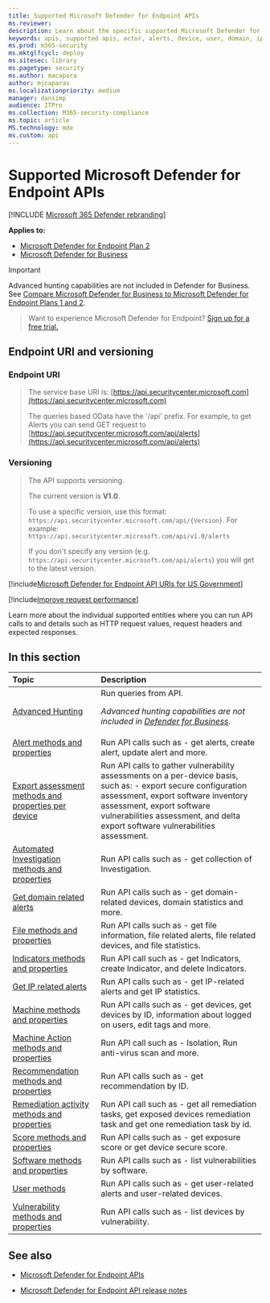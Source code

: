```yaml
---
title: Supported Microsoft Defender for Endpoint APIs
ms.reviewer: 
description: Learn about the specific supported Microsoft Defender for Endpoint entities where you can create API calls to.
keywords: apis, supported apis, actor, alerts, device, user, domain, ip, file, advanced queries, advanced hunting
ms.prod: m365-security
ms.mktglfcycl: deploy
ms.sitesec: library
ms.pagetype: security
ms.author: macapara
author: mjcaparas
ms.localizationpriority: medium
manager: dansimp
audience: ITPro
ms.collection: M365-security-compliance
ms.topic: article
MS.technology: mde
ms.custom: api
---
```


# Supported Microsoft Defender for Endpoint APIs

[!INCLUDE [Microsoft 365 Defender rebranding](../../includes/microsoft-defender.md)]

**Applies to:** 
- [Microsoft Defender for Endpoint Plan 2](https://go.microsoft.com/fwlink/?linkid=2154037)
- [Microsoft Defender for Business](../defender-business/index.yml)

> [!IMPORTANT]
> Advanced hunting capabilities are not included in Defender for Business. See [Compare Microsoft Defender for Business to Microsoft Defender for Endpoint Plans 1 and 2](../defender-business/compare-mdb-m365-plans.md#compare-microsoft-defender-for-business-to-microsoft-defender-for-endpoint-plans-1-and-2).


> Want to experience Microsoft Defender for Endpoint? [Sign up for a free trial.](https://signup.microsoft.com/create-account/signup?products=7f379fee-c4f9-4278-b0a1-e4c8c2fcdf7e&ru=https://aka.ms/MDEp2OpenTrial?ocid=docs-wdatp-exposedapis-abovefoldlink)

## Endpoint URI and versioning

### Endpoint URI

> The service base URI is: [https://api.securitycenter.microsoft.com](https://api.securitycenter.microsoft.com)
>
> The queries based OData have the '/api' prefix. For example, to get Alerts you can send GET request to [https://api.securitycenter.microsoft.com/api/alerts](https://api.securitycenter.microsoft.com/api/alerts)

### Versioning

> The API supports versioning.
>
> The current version is **V1.0**.
>
> To use a specific version, use this format: `https://api.securitycenter.microsoft.com/api/{Version}`. For example: `https://api.securitycenter.microsoft.com/api/v1.0/alerts`
>
> If you don't specify any version (e.g. `https://api.securitycenter.microsoft.com/api/alerts`) you will get to the latest version.

[!include[Microsoft Defender for Endpoint API URIs for US Government](../../includes/microsoft-defender-api-usgov.md)]

[!include[Improve request performance](../../includes/improve-request-performance.md)]

Learn more about the individual supported entities where you can run API calls to and details such as HTTP request values, request headers and expected responses.

## In this section

Topic | Description
:---|:---
[Advanced Hunting](run-advanced-query-api.md) | Run queries from API.<p>*Advanced hunting capabilities are not included in [Defender for Business](../defender-business/mdb-overview.md)*.
[Alert methods and properties](alerts.md) | Run API calls such as \- get alerts, create alert, update alert and more.
[Export assessment methods and properties per device](get-assessment-methods-properties.md) | Run API calls to gather vulnerability assessments on a per-device basis, such as: \- export secure configuration assessment, export software inventory assessment,  export software vulnerabilities assessment, and delta export software vulnerabilities assessment.
[Automated Investigation methods and properties](investigation.md) | Run API calls such as \- get collection of Investigation.
[Get domain related alerts](get-domain-related-alerts.md) | Run API calls such as \- get domain-related devices, domain statistics and more.
[File methods and properties](files.md) | Run API calls such as \- get file information, file related alerts, file related devices, and file statistics.
[Indicators methods and properties](ti-indicator.md) | Run API call such as \- get Indicators, create Indicator, and delete Indicators.
[Get IP related alerts](get-ip-related-alerts.md) | Run API calls such as \- get IP-related alerts and get IP statistics.
[Machine methods and properties](machine.md) | Run API calls such as \- get devices, get devices by ID, information about logged on users, edit tags and more.
[Machine Action methods and properties](machineaction.md) | Run API call such as \- Isolation, Run anti-virus scan and more.
[Recommendation methods and properties](recommendation.md) | Run API calls such as \- get recommendation by ID.
[Remediation activity methods and properties](get-remediation-methods-properties.md) | Run API call such as \- get all remediation tasks, get exposed devices remediation task and get one remediation task by id.
[Score methods and properties](score.md) | Run API calls such as \- get exposure score or get device secure score.
[Software methods and properties](software.md) | Run API calls such as \- list vulnerabilities by software.
[User methods](user.md) | Run API calls such as \- get user-related alerts and user-related devices.
[Vulnerability methods and properties](vulnerability.md) | Run API calls such as \- list devices by vulnerability.

## See also

- [Microsoft Defender for Endpoint APIs](apis-intro.md)

- [Microsoft Defender for Endpoint API release notes](api-release-notes.md)
